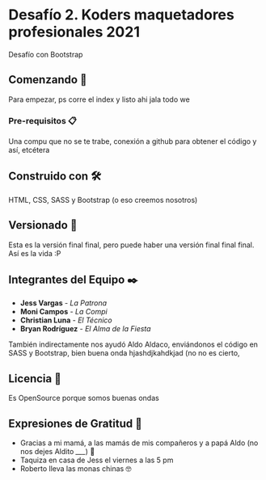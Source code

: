 # Desafío 2. Koders maquetadores profesionales 2021

Desafío con Bootstrap

## Comenzando 🚀

Para empezar, ps corre el index y listo ahi jala todo we

### Pre-requisitos 📋

Una compu que no se te trabe, conexión a github para obtener el código y así, etcétera

## Construido con 🛠️

HTML, CSS, SASS y Bootstrap (o eso creemos nosotros)

## Versionado 📌

Esta es la versión final final, pero puede haber una versión final final final. Así es la vida :P

## Integrantes del Equipo ✒️

* **Jess Vargas** - *La Patrona*
* **Moni Campos** - *La Compi*
* **Christian Luna** - *El Técnico*
* **Bryan Rodríguez** - *El Alma de la Fiesta*

También indirectamente nos ayudó Aldo Aldaco, enviándonos el código en SASS y Bootstrap, bien buena onda hjashdjkahdkjad (no no es cierto, 

## Licencia 📄

Es OpenSource porque somos buenas ondas

## Expresiones de Gratitud 🎁

* Gracias a mi mamá, a las mamás de mis compañeros y a papá Aldo (no nos dejes Aldito *___*) 📢
* Taquiza en casa de Jess el viernes a las 5 pm
* Roberto lleva las monas chinas 🤓
